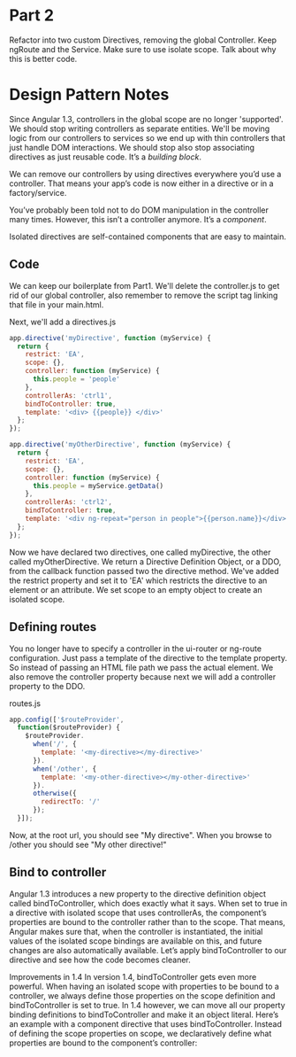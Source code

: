 # Part 2

Refactor into two custom Directives, removing the global Controller. Keep ngRoute and the Service. Make sure to use isolate scope. Talk about why this is better code.


# Design Pattern Notes

Since Angular 1.3, controllers in the global scope are no longer 'supported'. We should stop writing controllers as separate entities. We'll be moving logic from our controllers to services so we end up with thin controllers that just handle DOM interactions. We should stop also stop associating directives as just reusable code. It’s a *building block*.

We can remove our controllers by using directives everywhere you’d use a controller. That means your app’s code is now either in a directive or in a factory/service.

You’ve probably been told not to do DOM manipulation in the controller many times. However, this isn’t a controller anymore. It’s a *component*.

Isolated directives are self-contained components that are easy to maintain.

## Code
We can keep our boilerplate from Part1. We'll delete the controller.js to get rid of our global controller, also remember to remove the script tag linking that file in your main.html.

Next, we'll add a
directives.js
```js
app.directive('myDirective', function (myService) {
  return {
    restrict: 'EA',
    scope: {},
    controller: function (myService) {
      this.people = 'people'
    },
    controllerAs: 'ctrl1',
    bindToController: true,
    template: '<div> {{people}} </div>'
  };
});

app.directive('myOtherDirective', function (myService) {
  return {
    restrict: 'EA',
    scope: {},
    controller: function (myService) {
      this.people = myService.getData()
    },
    controllerAs: 'ctrl2',
    bindToController: true,
    template: '<div ng-repeat="person in people">{{person.name}}</div>'
  };
});
```
Now we have declared two directives, one called myDirective, the other called myOtherDirective. We return a Directive Definition Object, or a DDO, from the callback function passed two the directive method. We've added the restrict property and set it to 'EA' which restricts the directive to an element or an attribute. We set scope to an empty object to create an isolated scope.


## Defining routes

You no longer have to specify a controller in the ui-router or ng-route configuration. Just pass a template of the directive to the template property. So instead of passing an HTML file path we pass the actual element. We also remove the controller property because next we will add a controller property to the DDO.

routes.js
```js
app.config(['$routeProvider',
  function($routeProvider) {
    $routeProvider.
      when('/', {
        template: '<my-directive></my-directive>'
      }).
      when('/other', {
        template: '<my-other-directive></my-other-directive>'
      }).
      otherwise({
        redirectTo: '/'
      });
  }]);
```

Now, at the root url, you should see "My directive".
When you browse to /other you should see "My other directive!"

## Bind to controller
Angular 1.3 introduces a new property to the directive definition object called bindToController, which does exactly what it says. When set to true in a directive with isolated scope that uses controllerAs, the component’s properties are bound to the controller rather than to the scope.
That means, Angular makes sure that, when the controller is instantiated, the initial values of the isolated scope bindings are available on this, and future changes are also automatically available.
Let’s apply bindToController to our directive and see how the code becomes cleaner.

Improvements in 1.4
In version 1.4, bindToController gets even more powerful. When having an isolated scope with properties to be bound to a controller, we always define those properties on the scope definition and bindToController is set to true. In 1.4 however, we can move all our property binding definitions to bindToController and make it an object literal.
Here’s an example with a component directive that uses bindToController. Instead of defining the scope properties on scope, we declaratively define what properties are bound to the component’s controller:

